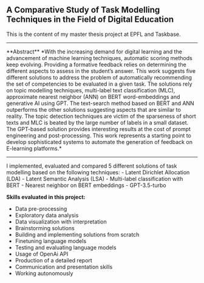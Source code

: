 ## A Comparative Study of Task Modelling Techniques in the Field of Digital Education
This is the content of my master thesis project at EPFL and Taskbase. 
<hr/>
**Abstract**
*With the increasing demand for digital learning and the advancement of machine learning techniques, automatic scoring methods keep evolving. Providing a formative feedback relies on determining the different aspects to assess in the student’s answer. This work suggests five different solutions to address the problem of automatically recommending the set of competencies to be evaluated in a given task. The solutions rely on topic modelling techniques, multi-label text classification (MLC), approximate nearest neighbor (ANN) on BERT word-embeddings and generative AI using GPT. The text-search method based on BERT and ANN outperforms the other solutions suggesting aspects that are similar to reality. The topic detection techniques are victim of the sparseness of short texts and MLC is
beated by the large number of labels in a small dataset. The GPT-based solution provides interesting results at the cost of prompt engineering and post-processing. This work represents a starting point to develop sophisticated systems to automate the generation of feedback on E-learning platforms.*
<hr/>
I implemented, evaluated and compared 5 different solutions of task modelling based on the following techniques:
- Latent Dirichlet Allocation (LDA)
- Latent Semantic Analysis (LSA)
- Multi-label classification with BERT
- Nearest neighbor on BERT embeddings
- GPT-3.5-turbo

**Skills evaluated in this project:**
- Data pre-processing
- Exploratory data analysis
- Data visualization with interpretation
- Brainstorming solutions
- Building and implementing solutions from scratch
- Finetuning language models
- Testing and evaluating language models
- Usage of OpenAi API
- Production of a detailed report
- Communication and presentation skills
- Working autonomously 
